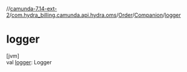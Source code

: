 //[camunda-7.14-ext-2](../../../../index.md)/[com.hydra_billing.camunda.api.hydra.oms](../../index.md)/[Order](../index.md)/[Companion](index.md)/[logger](logger.md)

# logger

[jvm]\
val [logger](logger.md): Logger
